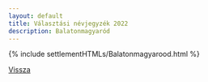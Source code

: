 ```yaml
---
layout: default
title: Választási névjegyzék 2022
description: Balatonmagyaród
---
```


{% include settlementHTMLs/Balatonmagyarood.html %}

[Vissza](./)